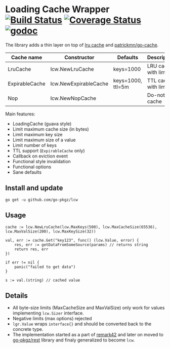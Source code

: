 # Loading Cache Wrapper [![Build Status](https://travis-ci.org/go-pkgz/lcw.svg?branch=master)](https://travis-ci.org/go-pkgz/lcw) [![Coverage Status](https://coveralls.io/repos/github/go-pkgz/lcw/badge.svg?branch=master)](https://coveralls.io/github/go-pkgz/lcw?branch=master) [![godoc](https://godoc.org/github.com/go-pkgz/lcw?status.svg)](https://godoc.org/github.com/go-pkgz/lcw)


The library adds a thin layer on top of [lru cache](https://github.com/hashicorp/golang-lru) and [patrickmn/go-cache](https://github.com/patrickmn/go-cache).

| Cache name     | Constructor           | Defaults          | Description           |
| -------------- | --------------------- | ----------------- | --------------------- |
| LruCache       | lcw.NewLruCache       | keys=1000         | LRU cache with limits |
| ExpirableCache | lcw.NewExpirableCache | keys=1000, ttl=5m | TTL cache with limits |
| Nop            | lcw.NewNopCache       |                   | Do-nothing cache      |


Main features:
 
- LoadingCache (guava style)
- Limit maximum cache size (in bytes)
- Limit maximum key size
- Limit maximum size of a value 
- Limit number of keys
- TTL support (`ExpirableCache` only)
- Callback on eviction event
- Functional style invalidation
- Functional options
- Sane defaults
  
## Install and update

`go get -u github.com/go-pkgz/lcw`

## Usage

```
cache := lcw.NewLruCache(lcw.MaxKeys(500), lcw.MaxCacheSize(65536), lcw.MaxValSize(200), lcw.MaxKeySize(32))

val, err := cache.Get("key123", func() (lcw.Value, error) {
    res, err := getDataFromSomeSource(params) // returns string
    return res, err
})

if err != nil {
    panic("failed to get data")
}

s := val.(string) // cached value

```

## Details

- All byte-size limits (MaxCacheSize and MaxValSize) only work for values implementing `lcw.Sizer` interface.
- Negative limits (max options) rejected
- `lgr.Value` wraps `interface{}` and should be converted back to the concrete type.
- The implementation started as a part of [remark42](https://github.com/umputun/remark) and later on moved to [go-pkgz/rest](https://github.com/go-pkgz/rest/tree/master/cache) library and finaly generalized to become `lcw`.
